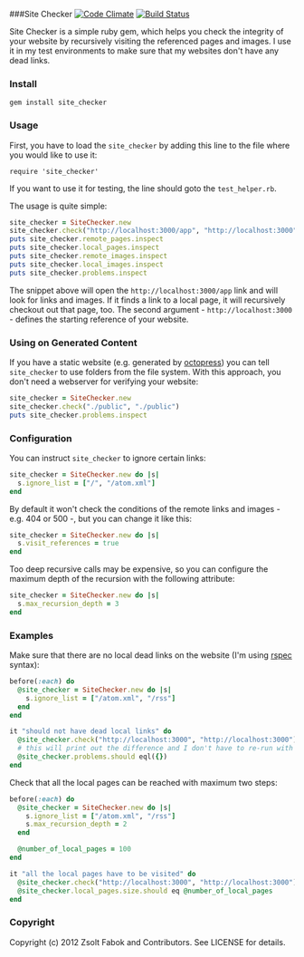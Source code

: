 ###Site Checker [![Code Climate](https://codeclimate.com/badge.png)](https://codeclimate.com/github/ZsoltFabok/site_checker) [![Build Status](https://travis-ci.org/ZsoltFabok/site_checker.png)](https://travis-ci.org/ZsoltFabok/site_checker)

Site Checker is a simple ruby gem, which helps you check the integrity of your website by recursively visiting the referenced pages and images. I use it in my test environments to make sure that my websites don't have any dead links.

### Install

`gem install site_checker`

### Usage

First, you have to load the `site_checker` by adding this line to the file where you would like to use it:

`require 'site_checker'`

If you want to use it for testing, the line should goto the `test_helper.rb`.

The usage is quite simple:

```ruby
site_checker = SiteChecker.new
site_checker.check("http://localhost:3000/app", "http://localhost:3000")
puts site_checker.remote_pages.inspect
puts site_checker.local_pages.inspect
puts site_checker.remote_images.inspect
puts site_checker.local_images.inspect
puts site_checker.problems.inspect
```

The snippet above will open the `http://localhost:3000/app` link and will look for links and images. If it finds a link to a local page, it will recursively checkout out that page, too. The second argument - `http://localhost:3000` - defines the starting reference of your website.

### Using on Generated Content
If you have a static website (e.g. generated by [octopress](https://github.com/imathis/octopress)) you can tell `site_checker` to use folders from the file system. With this approach, you don't need a webserver for verifying your website:

```ruby
site_checker = SiteChecker.new
site_checker.check("./public", "./public")
puts site_checker.problems.inspect
```

### Configuration
You can instruct `site_checker` to ignore certain links:

```ruby
site_checker = SiteChecker.new do |s|
  s.ignore_list = ["/", "/atom.xml"]
end
```

By default it won't check the conditions of the remote links and images - e.g. 404 or 500 -, but you can change it like this:

```ruby
site_checker = SiteChecker.new do |s|
  s.visit_references = true
end
```

Too deep recursive calls may be expensive, so you can configure the maximum depth of the recursion with the following attribute:

```ruby
site_checker = SiteChecker.new do |s|
  s.max_recursion_depth = 3
end
```

### Examples
Make sure that there are no local dead links on the website (I'm using [rspec](https://github.com/rspec/rspec) syntax):
```ruby
before(:each) do
  @site_checker = SiteChecker.new do |s|
    s.ignore_list = ["/atom.xml", "/rss"]
  end
end

it "should not have dead local links" do
  @site_checker.check("http://localhost:3000", "http://localhost:3000")
  # this will print out the difference and I don't have to re-run with print
  @site_checker.problems.should eql({})
end
```

Check that all the local pages can be reached with maximum two steps:

```ruby
before(:each) do
  @site_checker = SiteChecker.new do |s|
    s.ignore_list = ["/atom.xml", "/rss"]
    s.max_recursion_depth = 2
  end

  @number_of_local_pages = 100
end

it "all the local pages have to be visited" do
  @site_checker.check("http://localhost:3000", "http://localhost:3000")
  @site_checker.local_pages.size.should eq @number_of_local_pages
end
```

### Copyright

Copyright (c) 2012 Zsolt Fabok and Contributors. See LICENSE for details.
